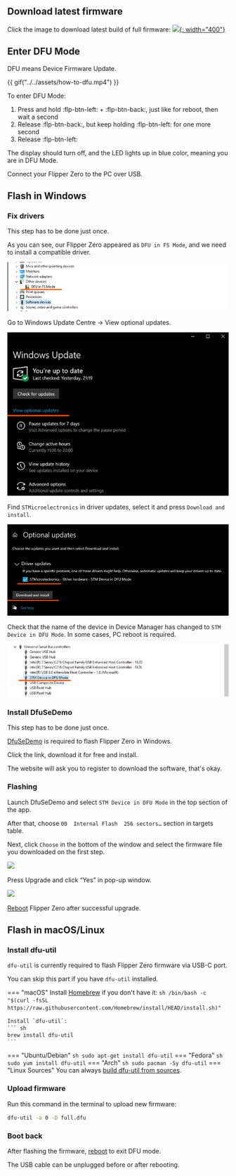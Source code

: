## Download latest firmware

Click the image to download latest build of full firmware:
[![](https://update.flipperzero.one/latest-firmware-banner.png){: width="400"}](https://update.flipperzero.one/master/full.dfu)

## Enter DFU Mode

DFU means Device Firmware Update.

{{ gif("../../assets/how-to-dfu.mp4") }}

To enter DFU Mode:

1. Press and hold :flp-btn-left: + :flp-btn-back:, just like for reboot, then wait a second
2. Release :flp-btn-back:, but keep holding :flp-btn-left: for one more second
3. Release :flp-btn-left:

The display should turn off, and the LED lights up in blue color, meaning you are in DFU Mode.

Connect your Flipper Zero to the PC over USB.

## Flash in Windows

### Fix drivers

This step has to be done just once.

As you can see, our Flipper Zero appeared as `DFU in FS Mode`, and we need to install a compatible driver.

![](../../assets/flashing-firmware/win-device-manager.png)

Go to Windows Update Centre -> View optional updates.

![](../../assets/flashing-firmware/win-driver-update.png)

Find `STMicroelectronics` in driver updates, select it and press `Download and install`.

![](../../assets/flashing-firmware/win-driver-update-2.png)

Check that the name of the device in Device Manager has changed to `STM Device in DFU Mode`.
In some cases, PC reboot is required.

![](../../assets/flashing-firmware/win-device-manager-updated.png)

### Install DfuSeDemo

This step has to be done just once.

[DfuSeDemo](https://www.st.com/en/development-tools/stsw-stm32080.html) is required to flash Flipper Zero in Windows.

Click the link, download it for free and install.

The website will ask you to register to download the software, that's okay.

### Flashing

Launch DfuSeDemo and select `STM Device in DFU Mode` in the top section of the app. 

After that, choose `00  Internal Flash  256 sectors…` section in targets table.

Next, click `Choose` in the bottom of the window and select the firmware file you downloaded on the first step.

![](../../assets/flashing-firmware/dfuse-target.png)

Press Upgrade and click “Yes” in pop-up window.

![](../../assets/flashing-firmware/dfuse-upgrade.png)

[Reboot](rebooting.md) Flipper Zero after successful upgrade.

## Flash in macOS/Linux

### Install dfu-util

`dfu-util` is currently required to flash Flipper Zero firmware via USB-C port.

You can skip this part if you have `dfu-util` installed.

=== "macOS"
    Install [Homebrew](https://brew.sh) if you don't have it:
    ``` sh
    /bin/bash -c "$(curl -fsSL https://raw.githubusercontent.com/Homebrew/install/HEAD/install.sh)"
    ```

    Install `dfu-util`:
    ``` sh
    brew install dfu-util
    ```
=== "Ubuntu/Debian"
    ``` sh
    sudo apt-get install dfu-util
    ```
=== "Fedora"
    ``` sh
    sudo yum install dfu-util
    ```
=== "Arch"
    ``` sh
    sudo pacman -Sy dfu-util
    ```
=== "Linux Sources"
    You can always [build dfu-util from sources](http://dfu-util.sourceforge.net/build.html).

### Upload firmware

Run this command in the terminal to upload new firmware:
``` sh
dfu-util -a 0 -D full.dfu
```

### Boot back

After flashing the firmware, [reboot](rebooting.md) to exit DFU mode.

The USB cable can be unplugged before or after rebooting.
